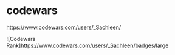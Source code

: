 # codewars

https://www.codewars.com/users/_Sachleen/

![Codewars Rank]https://www.codewars.com/users/_Sachleen/badges/large
